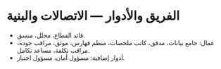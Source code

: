 # الفريق والأدوار — الاتصالات والبنية

- قائد القطاع، محلل، منسق.
- عمال: جامع بيانات، مدقق، كاتب ملخصات، منظم فهارس، موثق، مراقب جودة، مراقب تكلفة، مساعد تكامل.
- أدوار إضافية: مسؤول أمان، مسؤول اختبار.
